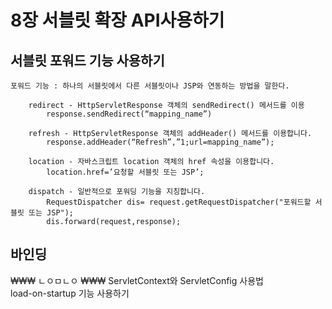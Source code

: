 # 8장 서블릿 확장 API사용하기

## 서블릿 포워드 기능 사용하기   
	포워드 기능 : 하나의 서블릿에서 다른 서블릿이나 JSP와 연동하는 방법을 말한다.   
	
		redirect - HttpServletResponse 객체의 sendRedirect() 메서드를 이용   
			response.sendRedirect(“mapping_name”)   
			
		refresh - HttpServletResponse 객체의 addHeader() 메서드를 이용합니다.
			response.addHeader(“Refresh”,”1;url=mapping_name”);  
			
		location - 자바스크립트 location 객체의 href 속성을 이용합니다.
			location.href=’요청할 서블릿 또는 JSP’;
		
		dispatch - 일반적으로 포워딩 기능을 지칭합니다.
			RequestDispatcher dis= request.getRequestDispatcher("포워드할 서블릿 또는 JSP");
			dis.forward(request,response);

## 바인딩 
₩₩₩
ㄴㅇㅁㄴㅇ
₩₩₩
ServletContext와 ServletConfig 사용법   
load-on-startup 기능 사용하기    

